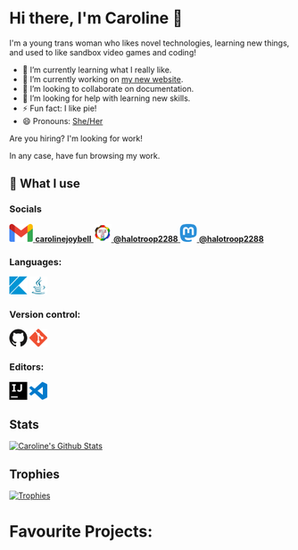 # Hi there, I'm Caroline 👋

I'm a young trans woman who likes novel technologies, learning new things, and used to like sandbox video games and coding!

- 🌱 I’m currently learning what I really like.
- 🔭 I’m currently working on [my new website](https://github.com/halotroop2288/halotroop.github.io).
- 👯 I’m looking to collaborate on documentation.
- 🤔 I’m looking for help with learning new skills.
- ⚡ Fun fact: I like pie!
- 😄 Pronouns: [She/Her](https://en.pronouns.page/@halotroop2288)

Are you hiring? I'm looking for work!

In any case, have fun browsing my work.

## 🌠 What I use

<!--- Thanks for breaking my cool highlights that used code blocks, GitHub! --->

### Socials

<a href="mailto://carolinejoybell@gmail.com" title="Gmail">
    <img height="32" src="/assets/gmail.svg">
    <b>carolinejoybell</b>
</a>
<a href="https://tech.lgbt/@halotroop2288" title="Tech.LGBT">
    <img height="32" src="/assets/tech.lgbt.png">
    <b>@halotroop2288</b>
</a>
<a href="https://meow.social/@halotroop2288" title="Meow.Social">
    <img height="32" src="/assets/mastodon.svg">
    <b>@halotroop2288</b>
</a>

### Languages:

<a href="https://kotlinlang.org" title="Kotlin"><img height="32" src="/assets/kotlin.svg"></a>
<a href="https://adoptium.net/" title="Java"><img height="32" src="/assets/java.svg"></a>

### Version control:

<a href="https://github.com" title="GitHub"><img height="32" src="/assets/github.svg"></a>
<a href="https://git-scm.com" title="Git"><img height="32" src="/assets/git.svg"></a>

### Editors:

<a href="https://www.jetbrains.com/idea/" title="IntelliJ Idea Community Edition"><img height="32" src="/assets/intellijidea.svg"></a>
<a href="https://code.visualstudio.com/" title="Visual Studio Code"><img height="32" src="/assets/visualstudiocode.svg"></a>

## Stats

[![Caroline's Github Stats](https://github-readme-stats.vercel.app/api?username=halotroop2288)](https://github.com/halotroop2288)
<!--- Removed Language stats because they were inaccurate --->

## Trophies

[![Trophies](https://github-profile-trophy.vercel.app/?username=halotroop2288&theme=onedark)](https://github.com/ryo-ma/github-profile-trophy)

# Favourite Projects:

